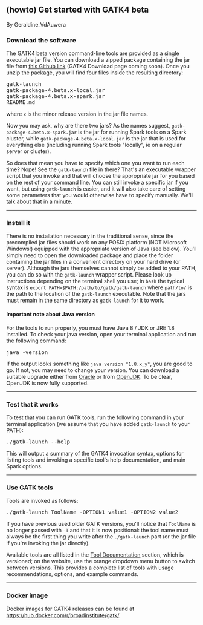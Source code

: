 ## (howto) Get started with GATK4 beta

By Geraldine_VdAuwera

<h3>Download the software</h3>

<p>The GATK4 beta version command-line tools are provided as a single executable jar file. You can download a zipped package containing the jar file from <a rel="nofollow" href="https://github.com/broadinstitute/gatk/releases/download/4.beta.1/gatk-4.beta.1.zip">this Github link</a> (GATK4 Download page coming soon). Once you unzip the package, you will find four files inside the resulting directory:</p>

<pre class="code codeBlock" spellcheck="false">gatk-launch
gatk-package-4.beta.x-local.jar
gatk-package-4.beta.x-spark.jar
README.md 
</pre>

<p>where <code class="code codeInline" spellcheck="false">x</code> is the minor release version in the jar file names.</p>

<p>Now you may ask, why are there two jars? As the names suggest, <code class="code codeInline" spellcheck="false">gatk-package-4.beta.x-spark.jar</code> is the jar for running Spark tools on a Spark cluster, while <code class="code codeInline" spellcheck="false">gatk-package-4.beta.x-local.jar</code> is the jar that is used for everything else (including running Spark tools "locally", ie on a regular server or cluster).</p>

<p>So does that mean you have to specify which one you want to run each time? Nope! See the <code class="code codeInline" spellcheck="false">gatk-launch</code> file in there? That's an executable wrapper script that you invoke and that will choose the appropriate jar for you based on the rest of your command line. You can still invoke a specific jar if you want, but using <code class="code codeInline" spellcheck="false">gatk-launch</code> is easier, and it will also take care of setting some parameters that you would otherwise have to specify manually. We'll talk about that in a minute.</p>

<hr></hr><h3>Install it</h3>

<p>There is no installation necessary in the traditional sense, since the precompiled jar files should work on any POSIX platform (NOT Microsoft Windows!) equipped with the appropriate version of Java (see below). You'll simply need to open the downloaded package and place the folder containing the jar files in a convenient directory on your hard drive (or server). Although the jars themselves cannot simply be added to your PATH, you can do so with the <code class="code codeInline" spellcheck="false">gatk-launch</code> wrapper script. Please look up instructions depending on the terminal shell you use; in <code class="code codeInline" spellcheck="false">bash</code> the typical syntax is <code class="code codeInline" spellcheck="false">export PATH=$PATH:/path/to/gatk/gatk-launch</code> where <code class="code codeInline" spellcheck="false">path/to/</code> is the path to the location of the <code class="code codeInline" spellcheck="false">gatk-launch</code> executable. Note that the jars must remain in the same directory as <code class="code codeInline" spellcheck="false">gatk-launch</code> for it to work.</p>

<h4>Important note about Java version</h4>

<p>For the tools to run properly, you must have Java 8 / JDK or JRE 1.8 installed. To check your java version, open your terminal application and run the following command:</p>

<pre class="code codeBlock" spellcheck="false">java -version
</pre>

<p>If the output looks something like <code class="code codeInline" spellcheck="false">java version "1.8.x_y"</code>, you are good to go. If not, you may need to change your version. You can download a suitable upgrade either from <a rel="nofollow" href="http://www.oracle.com/technetwork/java/javase/downloads/index.html">Oracle</a> or from <a rel="nofollow" href="http://openjdk.java.net/install/">OpenJDK</a>. To be clear, OpenJDK is now fully supported.</p>

<hr></hr><h3>Test that it works</h3>

<p>To test that you can run GATK tools, run the following command in your terminal application (we assume that you have added <code class="code codeInline" spellcheck="false">gatk-launch</code> to your PATH):</p>

<pre class="code codeBlock" spellcheck="false">./gatk-launch --help
</pre>

<p>This will output a summary of the GATK4 invocation syntax, options for listing tools and invoking a specific tool's help documentation, and main Spark options.</p>

<hr></hr><h3>Use GATK tools</h3>

<p>Tools are invoked as follows:</p>

<pre class="code codeBlock" spellcheck="false">./gatk-launch ToolName -OPTION1 value1 -OPTION2 value2 
</pre>

<p>If you have previous used older GATK versions, you'll notice that <code class="code codeInline" spellcheck="false">ToolName</code> is no longer passed with <code class="code codeInline" spellcheck="false">-T</code> and that it is now positional: the tool name must always be the first thing you write after the <code class="code codeInline" spellcheck="false">./gatk-launch</code> part (or the jar file if you're invoking the jar directly).</p>

<p>Available tools are all listed in the <a rel="nofollow" href="https://software.broadinstitute.org/gatk/documentation/tooldocs">Tool Documentation</a> section, which is versioned; on the website, use the orange dropdown menu button to switch between versions. This provides a complete list of tools with usage recommendations, options, and example commands.</p>

<hr></hr><h3>Docker image</h3>

<p>Docker images for GATK4 releases can be found at <a href="https://hub.docker.com/r/broadinstitute/gatk/" rel="nofollow">https://hub.docker.com/r/broadinstitute/gatk/</a></p>
